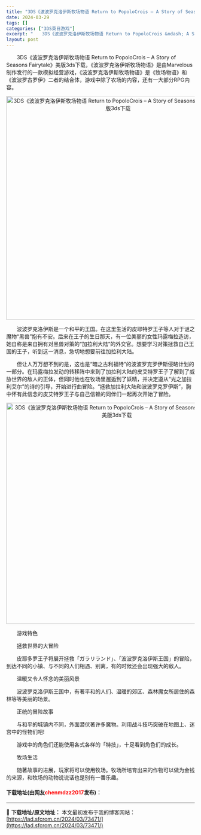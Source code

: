 ```yaml
---
title: "3DS《波波罗克洛伊斯牧场物语 Return to PopoloCrois – A Story of Seasons Fairytale》美版3ds下载"
date: 2024-03-29
tags: []
categories: ["3DS英日游戏"]
excerpt: "　　3DS《波波罗克洛伊斯牧场物语 Return to PopoloCrois &ndash; A Story of Seasons Fairytale》美版3ds下载，《波波罗克洛伊斯牧场物语》是由Marvelous制作发行的一款模拟经营游戏，《波波罗克洛伊斯牧场物语》是《牧场物语》和《波波罗古罗&hellip;"
layout: post
---
```


 <p>　　3DS《波波罗克洛伊斯牧场物语 Return to PopoloCrois &ndash; A Story of Seasons Fairytale》美版3ds下载，《波波罗克洛伊斯牧场物语》是由Marvelous制作发行的一款模拟经营游戏，《波波罗克洛伊斯牧场物语》是《牧场物语》和《波波罗古罗伊》二者的结合体，游戏中除了农场的内容，还有一大部分RPG内容。</p> <p align="center"><img align="" border="0" src="https://lad.sfcrom.cn/wp-content/uploads/2024/03/20240329_66062fe4c507c.png" width="598" alt="3DS《波波罗克洛伊斯牧场物语 Return to PopoloCrois – A Story of Seasons Fairytale》美版3ds下载" /></p> <p>　　波波罗克洛伊斯是一个和平的王国。在这里生活的皮耶特罗王子等人对于谜之魔物&ldquo;黑兽&rdquo;抱有不安。后来在王子的生日那天，有一位美丽的女性玛露梅拉造访，她自称是来自拥有对黑兽对策的&ldquo;加拉利大陆&rdquo;的外交官。想要学习对策拯救自己王国的王子，听到这一消息，急切地想要前往加拉利大陆。</p> <p>　　但让人万万想不到的是，这也是&ldquo;暗之古利福特&rdquo;的波波罗克罗伊斯侵略计划的一部分。在玛露梅拉发动的转移阵中来到了加拉利大陆的皮艾特罗王子了解到了威胁世界的敌人的正体，但同时他也在牧场里邂逅到了妖精，并决定遵从&ldquo;光之加拉利艾尔&rdquo;的诗的引导，开始进行曲冒险。&ldquo;拯救加拉利大陆和波波罗克罗伊斯&rdquo;，胸中怀有此信念的皮艾特罗王子与自己信赖的同伴们一起再次开始了冒险。</p> <p align="center"><img align="" border="0" src="https://lad.sfcrom.cn/wp-content/uploads/2024/03/20240329_66062fe6167e3.png" width="591" alt="3DS《波波罗克洛伊斯牧场物语 Return to PopoloCrois – A Story of Seasons Fairytale》美版3ds下载" /></p> <p>　　游戏特色</p> <p>　　拯救世界的大冒险</p> <p>　　皮耶多罗王子将展开拯救「ガラリランド」、「波波罗克洛伊斯王国」的冒险，到达不同的小镇、与不同的人们相遇、别离，有的时候还会出现强大的敌人。</p> <p>　　温暖又令人怀念的美丽风景</p> <p>　　波波罗克洛伊斯王国中，有著平和的人们、温暖的郊区、森林魔女所居住的森林等等美丽的场景。</p> <p>　　正统的冒险故事</p> <p>　　与和平的城镇内不同，外面潜伏著许多魔物。利用战斗技巧突破在地图上、迷宫中的怪物们吧!</p> <p>　　游戏中的角色们还能使用各式各样的「特技」，十足看到角色们的成长。</p> <p>　　牧场生活</p> <p>　　随著故事的进展，玩家将可以使用牧场。牧场所培育出来的作物可以做为金钱的来源，和牧场的动物说说话也是别有一番乐趣。</p> <p><h4>下载地址(由网友<font color="red">chenmdzz2017</font>发布)：</h4></p> 

---
📖 **下载地址/原文地址：** 本文最初发布于我的博客网站：[https://lad.sfcrom.cn/2024/03/73471/](https://lad.sfcrom.cn/2024/03/73471/)
